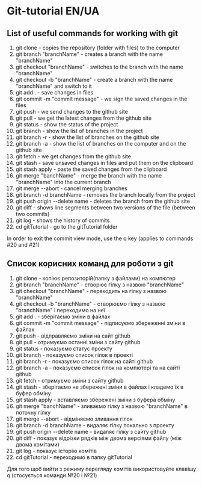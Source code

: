 # Git-tutorial EN/UA

## List of useful commands for working with git

1. git clone - copies the repository (folder with files) to the computer
2. git branch "branchName" - creates a branch with the name "branchName"
3. git checkout "branchName" - switches to the branch with the name "branchName"
4. git checkout -b "branchName" - create a branch with the name "branchName" and switch to it
5. git add . - save changes in files
6. git commit -m "commit message" - we sign the saved changes in the files
7. git push - we send changes to the github site
8. git pull - we get the latest changes from the github site
9. git status - show the status of the project
10. git branch - show the list of branches in the project
11. git branch -r - show the list of branches on the github site
12. git branch -a - show the list of branches on the computer and on the github site
13. git fetch - we get changes from the github site
14. git stash - save unsaved changes in files and put them on the clipboard
15. git stash apply - paste the saved changes from the clipboard
16. git merge "banchName" - merge the branch with the name "branchName" into the current branch
17. git merge --abort - cancel merging branches
18. git branch -d branchName - removes the branch locally from the project
19. git push origin --delete name - deletes the branch from the github site
20. git diff - shows line segments between two versions of the file (between two commits)
21. git log - shows the history of commits
22. cd gitTutorial - go to the gitTutorial folder

In order to exit the commit view mode, use the q key (applies to commands #20 and #21)

## Список корисних команд для роботи з git

1. git clone - копіює репозиторій(папку з файлами) на компютер
2. git branch "branchName" - створює гілку з назвою "branchName"
3. git checkout "branchName" - переходить на гілку з назвою "branchName"
4. git checkout -b "branchName" - створюємо гілку з назвою "branchName" і переходимо на неї
5. git add . - зберігаємо зміни в файлах
6. git commit -m "commit message" - підписуємо збереженні зміни в файлах
7. git push - відправляємо зміни на сайт github
8. git pull - отримуємо останні зміни з сайту github
9. git status - показуємо статус проекту
10. git branch - показуємо список гілок в проекті
11. git branch -r - показуємо список гілок на сайті github
12. git branch -a - показуємо список гілок на компютері та на сайті github
13. git fetch - отримуємо зміни з сайту github
14. git stash - зберігаємо не збережені зміни в файлах і кладемо їх в буфер обміну
15. git stash apply - вставляємо збережені зміни з буфера обміну
16. git merge "banchName" - зливаємо гілку з назвою "branchName" в поточну гілку
17. git merge --abort - відміняємо зливання гілок
18. git branch -d branchName - видаляє гілку локально з проекту
19. git push origin --delete name - видаляє гілку з сайту github
20. git diff - показує відрізки рядків між двома версіями файлу (між двома комітами)
21. git log - показує історію комітів
22. cd gitTutorial - переходимо в папку gitTutorial

Для того щоб вийти з режиму перегляду комітів використовуйте клавішу q (стосується команди №20 і №21)
